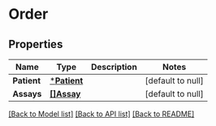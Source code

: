 # Order

## Properties
Name | Type | Description | Notes
------------ | ------------- | ------------- | -------------
**Patient** | [***Patient**](Patient.md) |  | [default to null]
**Assays** | [**[]Assay**](Assay.md) |  | [default to null]

[[Back to Model list]](../README.md#documentation-for-models) [[Back to API list]](../README.md#documentation-for-api-endpoints) [[Back to README]](../README.md)

